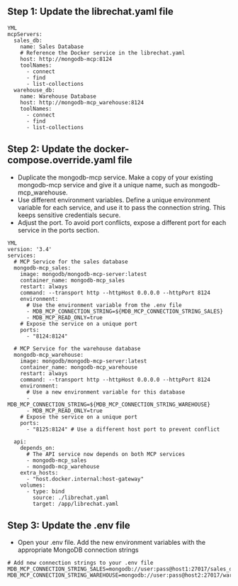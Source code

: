## Step 1: Update the librechat.yaml file

```
YML
mcpServers:
  sales_db:
    name: Sales Database
    # Reference the Docker service in the librechat.yaml
    host: http://mongodb-mcp:8124
    toolNames:
      - connect
      - find
      - list-collections
  warehouse_db:
    name: Warehouse Database
    host: http://mongodb-mcp_warehouse:8124
    toolNames:
      - connect
      - find
      - list-collections
```

## Step 2: Update the docker-compose.override.yaml file

- Duplicate the mongodb-mcp service.
  Make a copy of your existing mongodb-mcp service and give it a unique name, such as mongodb-mcp_warehouse.
- Use different environment variables.
  Define a unique environment variable for each service, and use it to pass the connection string. This keeps sensitive credentials secure.
- Adjust the port.
  To avoid port conflicts, expose a different port for each service in the ports section. 

```
YML
version: '3.4'
services:
  # MCP Service for the sales database
  mongodb-mcp_sales:
    image: mongodb/mongodb-mcp-server:latest
    container_name: mongodb-mcp_sales
    restart: always
    command: --transport http --httpHost 0.0.0.0 --httpPort 8124
    environment:
      # Use the environment variable from the .env file
      - MDB_MCP_CONNECTION_STRING=${MDB_MCP_CONNECTION_STRING_SALES}
      - MDB_MCP_READ_ONLY=true
    # Expose the service on a unique port
    ports:
      - "8124:8124"

  # MCP Service for the warehouse database
  mongodb-mcp_warehouse:
    image: mongodb/mongodb-mcp-server:latest
    container_name: mongodb-mcp_warehouse
    restart: always
    command: --transport http --httpHost 0.0.0.0 --httpPort 8124
    environment:
      # Use a new environment variable for this database
      - MDB_MCP_CONNECTION_STRING=${MDB_MCP_CONNECTION_STRING_WAREHOUSE}
      - MDB_MCP_READ_ONLY=true
    # Expose the service on a unique port
    ports:
      - "8125:8124" # Use a different host port to prevent conflict

  api:
    depends_on:
      # The API service now depends on both MCP services
      - mongodb-mcp_sales
      - mongodb-mcp_warehouse
    extra_hosts:
      - "host.docker.internal:host-gateway"
    volumes:
      - type: bind
        source: ./librechat.yaml
        target: /app/librechat.yaml
```

## Step 3: Update the .env file
- Open your .env file.
  Add the new environment variables with the appropriate MongoDB connection strings

```
# Add new connection strings to your .env file
MDB_MCP_CONNECTION_STRING_SALES=mongodb://user:pass@host1:27017/sales_db
MDB_MCP_CONNECTION_STRING_WAREHOUSE=mongodb://user:pass@host2:27017/warehouse_db
```
